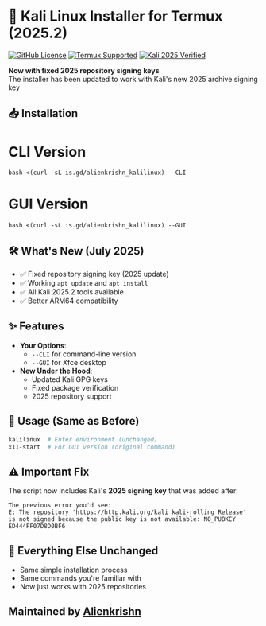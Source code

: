 # 🐧 Kali Linux Installer for Termux (2025.2)

[![GitHub License](https://img.shields.io/badge/license-MIT-blue.svg)](LICENSE)
[![Termux Supported](https://img.shields.io/badge/Termux-Supported-brightgreen)](https://termux.com)
[![Kali 2025 Verified](https://img.shields.io/badge/Kali-2025.2%20Verified-blueviolet)](https://www.kali.org)

**Now with fixed 2025 repository signing keys**  
The installer has been updated to work with Kali's new 2025 archive signing key

## 📥 Installation


# CLI Version
`bash <(curl -sL is.gd/alienkrishn_kalilinux) --CLI
`
# GUI Version 
`bash <(curl -sL is.gd/alienkrishn_kalilinux) --GUI
`

## 🛠️ What's New (July 2025)
- ✅ Fixed repository signing key (2025 update)
- ✅ Working `apt update` and `apt install`
- ✅ All Kali 2025.2 tools available
- ✅ Better ARM64 compatibility

## ✨ Features
- **Your Options**:
  - `--CLI` for command-line version
  - `--GUI` for Xfce desktop
- **New Under the Hood**:
  - Updated Kali GPG keys
  - Fixed package verification
  - 2025 repository support

## 🚀 Usage (Same as Before)
```bash
kalilinux  # Enter environment (unchanged)
x11-start  # For GUI version (original command)
```

## ⚠️ Important Fix
The script now includes Kali's **2025 signing key** that was added after:
```text
The previous error you'd see:
E: The repository 'https://http.kali.org/kali kali-rolling Release' 
is not signed because the public key is not available: NO_PUBKEY ED444FF07D8D0BF6
```

## 📜 Everything Else Unchanged
- Same simple installation process
- Same commands you're familiar with
- Now just works with 2025 repositories

## Maintained by [Alienkrishn](https://github.com/Anon4You)  
